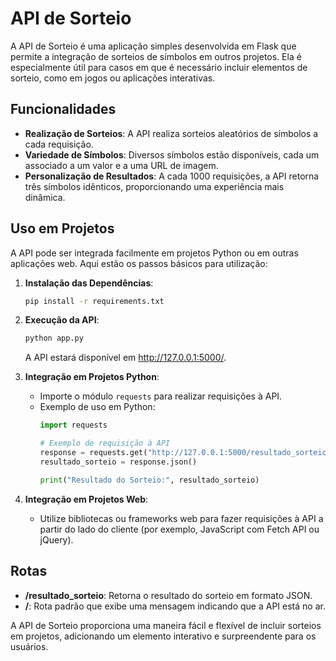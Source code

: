 # API de Sorteio

A API de Sorteio é uma aplicação simples desenvolvida em Flask que permite a integração de sorteios de símbolos em outros projetos. Ela é especialmente útil para casos em que é necessário incluir elementos de sorteio, como em jogos ou aplicações interativas.

## Funcionalidades

- **Realização de Sorteios**: A API realiza sorteios aleatórios de símbolos a cada requisição.
- **Variedade de Símbolos**: Diversos símbolos estão disponíveis, cada um associado a um valor e a uma URL de imagem.
- **Personalização de Resultados**: A cada 1000 requisições, a API retorna três símbolos idênticos, proporcionando uma experiência mais dinâmica.

## Uso em Projetos

A API pode ser integrada facilmente em projetos Python ou em outras aplicações web. Aqui estão os passos básicos para utilização:

1. **Instalação das Dependências**:
   ```bash
   pip install -r requirements.txt
   ```

2. **Execução da API**:
   ```bash
   python app.py
   ```

   A API estará disponível em http://127.0.0.1:5000/.

3. **Integração em Projetos Python**:
   - Importe o módulo `requests` para realizar requisições à API.
   - Exemplo de uso em Python:
     ```python
     import requests

     # Exemplo de requisição à API
     response = requests.get("http://127.0.0.1:5000/resultado_sorteio")
     resultado_sorteio = response.json()

     print("Resultado do Sorteio:", resultado_sorteio)
     ```

4. **Integração em Projetos Web**:
   - Utilize bibliotecas ou frameworks web para fazer requisições à API a partir do lado do cliente (por exemplo, JavaScript com Fetch API ou jQuery).

## Rotas

- **/resultado_sorteio**: Retorna o resultado do sorteio em formato JSON.
- **/**: Rota padrão que exibe uma mensagem indicando que a API está no ar.

A API de Sorteio proporciona uma maneira fácil e flexível de incluir sorteios em projetos, adicionando um elemento interativo e surpreendente para os usuários.
```
